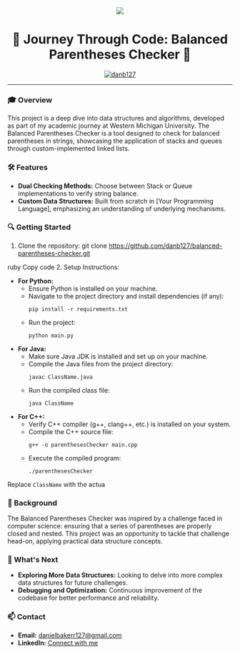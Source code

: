 <p align="center">
  <img src="https://media.giphy.com/media/l41YtZOb9EUABnuqA/giphy.gif" />
</p>

<h1 align="center">🌌 Journey Through Code: Balanced Parentheses Checker 🚀</h1>

<div align="center">
  <a href="https://github.com/danb127/balanced-parentheses-checker"><img src="https://komarev.com/ghpvc/?username=danb127&label=Project%20views&color=0e75b6&style=flat" alt="danb127" /></a>
</div>

---

### 🎓 Overview
This project is a deep dive into data structures and algorithms, developed as part of my academic journey at Western Michigan University. The Balanced Parentheses Checker is a tool designed to check for balanced parentheses in strings, showcasing the application of stacks and queues through custom-implemented linked lists.

### 🛠️ Features
- **Dual Checking Methods:** Choose between Stack or Queue implementations to verify string balance.
- **Custom Data Structures:** Built from scratch in [Your Programming Language], emphasizing an understanding of underlying mechanisms.

### 🔍 Getting Started
1. Clone the repository:
git clone https://github.com/danb127/balanced-parentheses-checker.git

ruby
Copy code
2. Setup Instructions:
- **For Python:**
  - Ensure Python is installed on your machine.
  - Navigate to the project directory and install dependencies (if any):
    ```
    pip install -r requirements.txt
    ```
  - Run the project:
    ```
    python main.py
    ```
- **For Java:**
  - Make sure Java JDK is installed and set up on your machine.
  - Compile the Java files from the project directory:
    ```
    javac ClassName.java
    ```
  - Run the compiled class file:
    ```
    java ClassName
    ```
- **For C++:**
  - Verify C++ compiler (g++, clang++, etc.) is installed on your system.
  - Compile the C++ source file:
    ```
    g++ -o parenthesesChecker main.cpp
    ```
  - Execute the compiled program:
    ```
    ./parenthesesChecker
    ```

Replace `ClassName` with the actua

### 📜 Background
The Balanced Parentheses Checker was inspired by a challenge faced in computer science: ensuring that a series of parentheses are properly closed and nested. This project was an opportunity to tackle that challenge head-on, applying practical data structure concepts.

### 🌱 What's Next
- **Exploring More Data Structures:** Looking to delve into more complex data structures for future challenges.
- **Debugging and Optimization:** Continuous improvement of the codebase for better performance and reliability.

### 📫 Contact
- **Email:** danielbakerr127@gmail.com
- **LinkedIn:** [Connect with me](https://linkedin.com/in/danb127)

